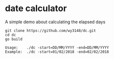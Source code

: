 # date calculator
A simple demo about calculating the elapsed days

```
git clone https://github.com/wy3148/dc.git
cd dc
go build
```
```
Usage:    ./dc -start=DD/MM/YYYY -end=DD/MM/YYYY
Example:  ./dc -start=01/02/2018 -end=02/02/2018
```
